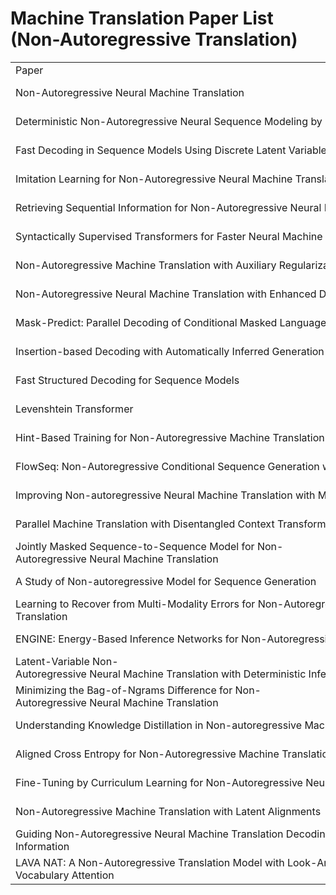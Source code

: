 
# Machine Translation Paper List (Non-Autoregressive Translation)
<table>
<tr>
    <td>Paper</td>
    <td>Autors</td>
    <td>Venue</td>
    <td>Link</td>
</tr>
<tr>
	<td>Non-Autoregressive Neural Machine Translation</td>
	<td>*Jiatao Gu, James Bradbury, Caiming Xiong, Victor O. K. Li, Richard Socher*</td>
	<td>ICLR-2018</td>
	<td>https://arxiv.org/abs/1711.02281</td>
</tr>
<tr>
	<td>Deterministic Non-Autoregressive Neural Sequence Modeling by Iterative Refinement</td>
	<td>*Jason Lee, Elman Mansimov, Kyunghyun Cho*</td>
	<td>EMNLP-2018</td>
	<td>https://doi.org/10.18653/v1/d18-1149</td>
</tr>
<tr>
	<td>Fast Decoding in Sequence Models Using Discrete Latent Variables</td>
	<td>*Lukasz Kaiser, Samy Bengio, Aurko Roy, Ashish Vaswani, Niki Parmar, Jakob Uszkoreit, Noam Shazeer*</td>
	<td>ICML-2018</td>
	<td>https://arxiv.org/pdf/1803.03382.pdf</td>
</tr>
<tr>
	<td>Imitation Learning for Non-Autoregressive Neural Machine Translation</td>
	<td>*Bingzhen Wei, Mingxuan Wang, Hao Zhou, Junyang Lin, Xu Sun*</td>
	<td>ACL-2019</td>
	<td>https://doi.org/10.18653/v1/p19-1125</td>
</tr>
<tr>
	<td>Retrieving Sequential Information for Non-Autoregressive Neural Machine Translation</td>
	<td>*Chenze Shao, Yang Feng, Jinchao Zhang, Fandong Meng, Xilin Chen, Jie Zhou*</td>
	<td>ACL-2019</td>
	<td>https://doi.org/10.18653/v1/p19-1288</td>
</tr>
<tr>
	<td>Syntactically Supervised Transformers for Faster Neural Machine Translation</td>
	<td>*Nader Akoury, Kalpesh Krishna, Mohit Iyyer*</td>
	<td>ACL-2019</td>
	<td>https://doi.org/10.18653/v1/p19-1122</td>
</tr>
<tr>
	<td>Non-Autoregressive Machine Translation with Auxiliary Regularization</td>
	<td>*Yiren Wang, Fei Tian, Di He, Tao Qin, ChengXiang Zhai, Tie-Yan Liu*</td>
	<td>AAAI-2019</td>
	<td>https://doi.org/10.1609/aaai.v33i01.33015377</td>
</tr>
<tr>
	<td>Non-Autoregressive Neural Machine Translation with Enhanced Decoder Input</td>
	<td>*Junliang Guo, Xu Tan, Di He, Tao Qin, Linli Xu, Tie-Yan Liu*</td>
	<td>AAAI-2019</td>
	<td>https://doi.org/10.1609/aaai.v33i01.33013723</td>
</tr>
<tr>
	<td>Mask-Predict: Parallel Decoding of Conditional Masked Language Models</td>
	<td>*Marjan Ghazvininejad, Omer Levy, Yinhan Liu, Luke Zettlemoyer*</td>
	<td>EMNLP-2019</td>
	<td>https://doi.org/10.18653/v1/D19-1633</td>
</tr>
<tr>
	<td>Insertion-based Decoding with Automatically Inferred Generation Order</td>
	<td>*Jiatao Gu, Qi Liu, Kyunghyun Cho*</td>
	<td>TACL-2019</td>
	<td>https://transacl.org/ojs/index.php/tacl/article/view/1732</td>
</tr>
<tr>
	<td>Fast Structured Decoding for Sequence Models</td>
	<td>*Zhiqing Sun, Zhuohan Li, Haoqing Wang, Di He, Zi Lin, Zhi-Hong Deng*</td>
	<td>NeurIPS-2019</td>
	<td>http://papers.nips.cc/paper/8566-fast-structured-decoding-for-sequence-models</td>
</tr>
<tr>
	<td>Levenshtein Transformer</td>
	<td>*Jiatao Gu, Changhan Wang, Junbo Zhao*</td>
	<td>NeurIPS-2019</td>
	<td>https://papers.nips.cc/paper/9297-levenshtein-transformer</td>
</tr>
<tr>
	<td>Hint-Based Training for Non-Autoregressive Machine Translation</td>
	<td>*Zhuohan Li, Zi Lin, Di He, Fei Tian, Tao Qin, Liwei Wang, Tie-Yan Liu*</td>
	<td>EMNLP-2019</td>
	<td>https://doi.org/10.18653/v1/D19-1573</td>
</tr>
<tr>
	<td>FlowSeq: Non-Autoregressive Conditional Sequence Generation with Generative Flow</td>
	<td>*Xuezhe Ma, Chunting Zhou, Xian Li, Graham Neubig, Eduard H. Hovy*</td>
	<td>EMNLP-2019</td>
	<td>https://doi.org/10.18653/v1/D19-1437</td>
</tr>
<tr>
	<td>Improving Non-autoregressive Neural Machine Translation with Monolingual Data</td>
	<td>*Jiawei Zhou, Phillip Keung*</td>
	<td>ACL-2020</td>
	<td>https://www.aclweb.org/anthology/2020.acl-main.171</td>
</tr>
<tr>
	<td>Parallel Machine Translation with Disentangled Context Transformer</td>
	<td>*Jungo Kasai, James Cross, Marjan Ghazvininejad, Jiatao Gu*</td>
	<td>ICML-2020</td>
	<td>https://arxiv.org/abs/2001.05136</td>
</tr>
<tr>
	<td>Jointly Masked Sequence-to-Sequence Model for Non-Autoregressive Neural Machine Translation</td>
	<td>*Junliang Guo, Linli Xu, Enhong Chen*</td>
	<td>ACL-2020</td>
	<td>https://www.aclweb.org/anthology/2020.acl-main.36</td>
</tr>
<tr>
	<td>A Study of Non-autoregressive Model for Sequence Generation</td>
	<td>*Yi Ren, Jinglin Liu, Xu Tan, Zhou Zhao, Sheng Zhao, Tie-Yan Liu*</td>
	<td>ACL-2020</td>
	<td>https://www.aclweb.org/anthology/2020.acl-main.15</td>
</tr>
<tr>
	<td>Learning to Recover from Multi-Modality Errors for Non-Autoregressive Neural Machine Translation</td>
	<td>*Qiu Ran, Yankai Lin, Peng Li, Jie Zhou*</td>
	<td>ACL-2020</td>
	<td>https://www.aclweb.org/anthology/2020.acl-main.277</td>
</tr>
<tr>
	<td>ENGINE: Energy-Based Inference Networks for Non-Autoregressive Machine Translation</td>
	<td>*Lifu Tu, Richard Yuanzhe Pang, Sam Wiseman, Kevin Gimpel*</td>
	<td>ACL-2020</td>
	<td>https://www.aclweb.org/anthology/2020.acl-main.251</td>
</tr>
<tr>
	<td>Latent-Variable Non-Autoregressive Neural Machine Translation with Deterministic Inference Using a Delta Posterior</td>
	<td>*Raphael Shu, Jason Lee, Hideki Nakayama, Kyunghyun Cho*</td>
	<td>AAAI-2020</td>
	<td>https://aaai.org/ojs/index.php/AAAI/article/view/6413</td>
</tr>
<tr>
	<td>Minimizing the Bag-of-Ngrams Difference for Non-Autoregressive Neural Machine Translation</td>
	<td>*Chenze Shao, Jinchao Zhang, Yang Feng, Fandong Meng and Jie Zhou*</td>
	<td>AAAI-2020</td>
	<td>https://aaai.org/ojs/index.php/AAAI/article/view/5351</td>
</tr>
<tr>
	<td>Understanding Knowledge Distillation in Non-autoregressive Machine Translation</td>
	<td>*Chunting Zhou, Jiatao Gu, Graham Neubig*</td>
	<td>ICLR-2020</td>
	<td>https://openreview.net/forum?id=BygFVAEKDH</td>
</tr>
<tr>
	<td>Aligned Cross Entropy for Non-Autoregressive Machine Translation</td>
	<td>*Marjan Ghazvininejad, Vladimir Karpukhin, Luke Zettlemoyer, Omer Levy*</td>
	<td>ICML-2020</td>
	<td>https://doi.org/10.18653/v1/p19-1122</td>
</tr>
<tr>
	<td>Fine-Tuning by Curriculum Learning for Non-Autoregressive Neural Machine Translation</td>
	<td>*Junliang Guo, Xu Tan, Linli Xu, Tao Qin, Enhong Chen, Tie-Yan Liu*</td>
	<td>AAAI-2020</td>
	<td>https://aaai.org/ojs/index.php/AAAI/article/view/6289</td>
</tr>
<tr>
	<td>Non-Autoregressive Machine Translation with Latent Alignments</td>
	<td>*Chitwan Saharia, William Chan, Saurabh Saxena, Mohammad Norouzi*</td>
	<td>CoRR</td>
	<td>https://arxiv.org/abs/2004.07437</td>
</tr>
<tr>
	<td>Guiding Non-Autoregressive Neural Machine Translation Decoding with Reordering Information</td>
	<td>*Qiu Ran, Yankai Lin, Peng Li, Jie Zhou*</td>
	<td>CoRR</td>
	<td>http://arxiv.org/abs/1911.02215</td>
</tr>
<tr>
	<td>LAVA NAT: A Non-Autoregressive Translation Model with Look-Around Decoding and Vocabulary Attention</td>
	<td>*Xiaoya Li, Yuxian Meng, Arianna Yuan, Fei Wu, Jiwei Li*</td>
	<td>CoRR</td>
	<td>https://arxiv.org/abs/2002.03084</td>
</tr>

</table>
